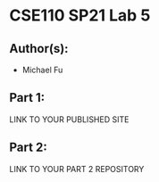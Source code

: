 # CSE110 SP21 Lab 5

## Author(s):
- Michael Fu

## Part 1:

LINK TO YOUR PUBLISHED SITE

## Part 2:

LINK TO YOUR PART 2 REPOSITORY